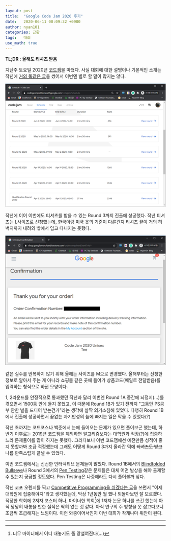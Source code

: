 ```yaml
---
layout: post
title:  "Google Code Jam 2020 후기"
date:   2020-06-11 00:09:32 +0900
author: nyan101
categories: 근황
tags:	대회
use_math: true
---
```




**TL;DR : 올해도 티셔츠 받음**



지난주 토요일 2020년 [코드잼](https://codingcompetitions.withgoogle.com/codejam)을 마쳤다. 사실 대회에 대한 설명이나 기본적인 소개는 작년에 [거의 똑같은 글](https://nyan101.github.io/blog/Google-CodeJam-2019-review)을 썼어서 이번엔 별로 할 말이 많지는 않다.

<img src="/assets/images/2020/06/GCJ-result.png" width="800px">

작년에 이어 이번에도 티셔츠를 받을 수 있는 Round 3까지 진출에 성공했다. 작년 티셔츠는 L사이즈로 신청했는데, 한국이랑 미국 옷의 기준이 다른건지 티셔츠 끝이 거의 허벅지까지 내려와 밖에서 입고 다니지는 못했다.

<img src="/assets/images/2020/06/GCJ-Tshirt-order.png" width="800px">

같은 실수를 반복하지 않기 위해 올해는 사이즈를 M으로 변경했다. 올해부터는 신청한 정보로 알아서 주는 게 아니라 쇼핑몰 같은 곳에 들어가 상품코드(메일로 전달받음)를 입력하는 형식으로 바뀐 모양이다.

1, 2라운드를 안정적으로 통과했던 작년과 달리 이번엔 Round 1A 중간에 뇌정지(...)를 겪으면서 1500등 안에 들지 못했고, 이 때문에 Round 1B가 있기 전까지 "그동안 PS공부 안한 벌을 드디어 받는건가"라는 생각에 살짝 의기소침해 있었다. 다행히 Round 1B에서 진출에 성공하면서 끝없는 자기반성의 늪에 빠지는 일은 막을 수 있었다(?)

작년 초까지는 코드포스나 백준에서 눈에 들어오는 문제가 있으면 풀어보곤 했는데, 하반기 이후로는 2019년 코드잼을 제외하면 알고리즘보다는 대학원과 직장(?)에 집중하느라 문제풀이를 많이 하지는 못했다. 그러다보니 이번 코드잼에선 예전만큼 성적이 좋지 못할까봐 조금 걱정했는데 그래도 어떻게 Round 3까지 올라간 덕에 ~~티셔츠도 받고~~ 나름 만족스럽게 끝낼 수 있었다.

이번 코드잼에서는 신선한 인터렉티브 문제들이 많았다. Round 1B에서의 [Blindfolded Bullseye](https://codingcompetitions.withgoogle.com/codejam/round/000000000019fef2/00000000002d5b63)나 Round 3에서의 [Pen Testing](https://codingcompetitions.withgoogle.com/codejam/round/000000000019ff7e/0000000000377630)같은 문제들은 대체 어떤 발상을 해야 출제할 수 있는지 궁금할 정도였다. Pen Testing은 나중에라도 다시 풀어볼까 싶다.

작년 코포 오렌지를 찍고 [Competitive Programming을 쉬겠다는 글](https://nyan101.github.io/blog/Codeforces-Master-rankup)을 쓰면서 "이제 대학원에 집중해야지"라고 생각했는데, 막상 1년동안 뭘 했나 되돌아보면 잘 모르겠다. 적당한 학회에 2저자 포스터 하나, 마이너한 학회[^1]에 1저자 논문 하나를 쓰긴 했는데 아직 당당히 내놓을 만한 실적은 딱히 없는 것 같다. 아직 연구의 주 방향을 못 잡고다보니 조금씩 조급해지는 느낌이다. 이런 와중이어서인지 이번 대회가 작게나마 위안이 된다.

---
[^1]: 너무 마이너해서 어디 내놓기도 좀 망설여진다(...)